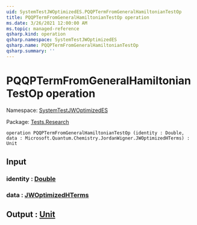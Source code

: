 ```yaml
---
uid: SystemTestJWOptimizedES.PQQPTermFromGeneralHamiltonianTestOp
title: PQQPTermFromGeneralHamiltonianTestOp operation
ms.date: 3/26/2021 12:00:00 AM
ms.topic: managed-reference
qsharp.kind: operation
qsharp.namespace: SystemTestJWOptimizedES
qsharp.name: PQQPTermFromGeneralHamiltonianTestOp
qsharp.summary: ''
---
```


# PQQPTermFromGeneralHamiltonianTestOp operation

Namespace: [SystemTestJWOptimizedES](xref:SystemTestJWOptimizedES)

Package: [Tests.Research](https://nuget.org/packages/Tests.Research)




```qsharp
operation PQQPTermFromGeneralHamiltonianTestOp (identity : Double, data : Microsoft.Quantum.Chemistry.JordanWigner.JWOptimizedHTerms) : Unit
```


## Input

### identity : [Double](xref:microsoft.quantum.lang-ref.double)




### data : [JWOptimizedHTerms](xref:Microsoft.Quantum.Chemistry.JordanWigner.JWOptimizedHTerms)





## Output : [Unit](xref:microsoft.quantum.lang-ref.unit)

